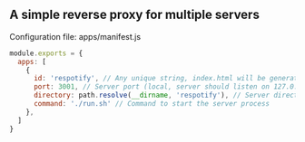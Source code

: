 ## A simple reverse proxy for multiple servers
Configuration file: apps/manifest.js
```js
module.exports = {
  apps: [
    {
      id: 'respotify', // Any unique string, index.html will be generated correspondingly
      port: 3001, // Server port (local, server should listen on 127.0.0.1)
      directory: path.resolve(__dirname, 'respotify'), // Server directory
      command: './run.sh' // Command to start the server process
    },
  ]
}
```
